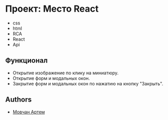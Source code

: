 # Проект: Место React



- css
- html
- RCA
- React
- Api

## Функционал

- Открытие изображение по клику на миниатюру.
- Открытие форм и модальных окон.
- Закрытие форм и модальных окон по нажатию на кнопку "Закрыть".

## Authors

- [Мовчан Артем](rapid11ru@yandex.ru)

